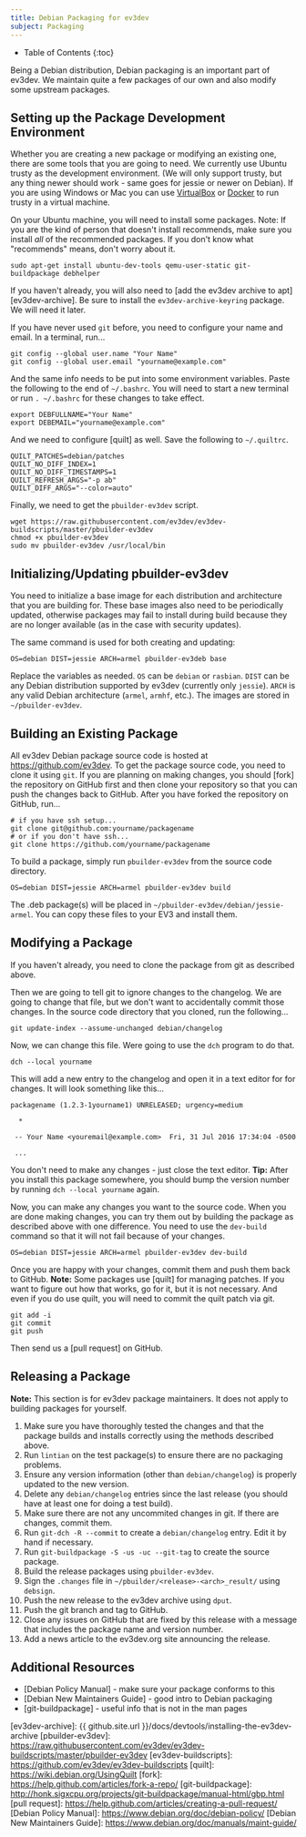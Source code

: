 ```yaml
---
title: Debian Packaging for ev3dev
subject: Packaging
---
```


* Table of Contents
{:toc}

Being a Debian distribution, Debian packaging is an important part of ev3dev.
We maintain quite a few packages of our own and also modify some upstream
packages.

## Setting up the Package Development Environment

Whether you are creating a new package or modifying an existing one, there are
some tools that you are going to need. We currently use Ubuntu trusty as the
development environment. (We will only support trusty, but any thing newer should
work - same goes for jessie or newer on Debian). If you are using Windows or Mac
you can use [VirtualBox] or [Docker] to run trusty in a virtual machine.

On your Ubuntu machine, you will need to install some packages.
Note: If you are the kind of person that doesn't install recommends, make sure
you install *all* of the recommended packages. If you don't know what
"recommends" means, don't worry about it.

    sudo apt-get install ubuntu-dev-tools qemu-user-static git-buildpackage debhelper

If you haven't already, you will also need to [add the ev3dev archive to apt][ev3dev-archive].
Be sure to install the `ev3dev-archive-keyring` package. We will need it later.

If you have never used `git` before, you need to configure your name and email.
In a terminal, run...

    git config --global user.name "Your Name"
    git config --global user.email "yourname@example.com"

And the same info needs to be put into some environment variables. Paste the
following to the end of `~/.bashrc`. You will need to start a new terminal
or run `. ~/.bashrc` for these changes to take effect.

    export DEBFULLNAME="Your Name"
    export DEBEMAIL="yourname@example.com"

And we need to configure [quilt] as well. Save the following to `~/.quiltrc`.

    QUILT_PATCHES=debian/patches
    QUILT_NO_DIFF_INDEX=1
    QUILT_NO_DIFF_TIMESTAMPS=1
    QUILT_REFRESH_ARGS="-p ab"
    QUILT_DIFF_ARGS="--color=auto"

Finally, we need to get the `pbuilder-ev3dev` script.

    wget https://raw.githubusercontent.com/ev3dev/ev3dev-buildscripts/master/pbuilder-ev3dev
    chmod +x pbuilder-ev3dev
    sudo mv pbuilder-ev3dev /usr/local/bin

## Initializing/Updating pbuilder-ev3dev

You need to initialize a base image for each distribution and architecture that
you are building for. These base images also need to be periodically updated,
otherwise packages may fail to install during build because they are no longer
available (as in the case with security updates).

The same command is used for both creating and updating:

    OS=debian DIST=jessie ARCH=armel pbuilder-ev3deb base

Replace the variables as needed. `OS` can be `debian` or `rasbian`. `DIST` can
be any Debian distribution supported by ev3dev (currently only `jessie`). `ARCH`
is any valid Debian architecture (`armel`, `armhf`, etc.). The images are stored
in `~/pbuilder-ev3dev`.

## Building an Existing Package

All ev3dev Debian package source code is hosted at <https://github.com/ev3dev>.
To get the package source code, you need to clone it using `git`. If you are
planning on making changes, you should [fork] the repository on GitHub first
and then clone your repository so that you can push the changes back to GitHub.
After you have forked the repository on GitHub, run...

    # if you have ssh setup...
    git clone git@github.com:yourname/packagename
    # or if you don't have ssh...
    git clone https://github.com/yourname/packagename

To build a package, simply run `pbuilder-ev3dev` from the source code directory.

    OS=debian DIST=jessie ARCH=armel pbuilder-ev3dev build

The .deb package(s) will be placed in `~/pbuilder-ev3dev/debian/jessie-armel`.
You can copy these files to your EV3 and install them.

## Modifying a Package

If you haven't already, you need to clone the package from git as described above.

Then we are going to tell git to ignore changes to the changelog. We are going
to change that file, but we don't want to accidentally commit those changes.
In the source code directory that you cloned, run the following...

    git update-index --assume-unchanged debian/changelog

Now, we can change this file. Were going to use the `dch` program to do that.

    dch --local yourname

This will add a new entry to the changelog and open it in a text editor for
for changes. It will look something like this...

    packagename (1.2.3-1yourname1) UNRELEASED; urgency=medium

      *

     -- Your Name <youremail@example.com>  Fri, 31 Jul 2016 17:34:04 -0500

     ...

You don't need to make any changes - just close the text editor. **Tip:** After
you install this package somewhere, you should bump the version number by running
`dch --local yourname` again.

Now, you can make any changes you want to the source code. When you are done
making changes, you can try them out by building the package as described above
with one difference. You need to use the `dev-build` command so that it will
not fail because of your changes.

    OS=debian DIST=jessie ARCH=armel pbuilder-ev3dev dev-build

Once you are happy with your changes, commit them and push them back to GitHub.
**Note:** Some packages use [quilt] for managing patches. If you want to figure
out how that works, go for it, but it is not necessary. And even if you do use
quilt, you will need to commit the quilt patch via git.

    git add -i
    git commit
    git push

Then send us a [pull request] on GitHub.

## Releasing a Package

**Note:** This section is for ev3dev package maintainers. It does not apply to
building packages for yourself.

1.  Make sure you have thoroughly tested the changes and that the package builds
    and installs correctly using the methods described above.
2.  Run `lintian` on the test package(s) to ensure there are no packaging problems.
3.  Ensure any version information (other than `debian/changelog`) is properly
    updated to the new version.
4.  Delete any `debian/changelog` entries since the last release (you should
    have at least one for doing a test build).
5.  Make sure there are not any uncommited changes in git. If there are changes,
    commit them.
6.  Run `git-dch -R --commit` to create a `debian/changelog` entry. Edit it by
    hand if necessary.
7.  Run `git-buildpackage -S -us -uc --git-tag` to create the source package.
8.  Build the release packages using `pbuilder-ev3dev`.
9.  Sign the `.changes` file in `~/pbuilder/<release>-<arch>_result/` using `debsign`.
10. Push the new release to the ev3dev archive using `dput`.
11. Push the git branch and tag to GitHub.
12. Close any issues on GitHub that are fixed by this release with a message
    that includes the package name and version number.
13. Add a news article to the ev3dev.org site announcing the release.

## Additional Resources

* [Debian Policy Manual] - make sure your package conforms to this
* [Debian New Maintainers Guide] - good intro to Debian packaging
* [git-buildpackage] - useful info that is not in the man pages


[VirtualBox]: https://www.virtualbox.org
[Docker]: http://www.docker.com
[ev3dev-archive]: {{ github.site.url }}/docs/devtools/installing-the-ev3dev-archive
[pbuilder-ev3dev]: https://raw.githubusercontent.com/ev3dev/ev3dev-buildscripts/master/pbuilder-ev3dev
[ev3dev-buildscripts]: https://github.com/ev3dev/ev3dev-buildscripts
[quilt]: https://wiki.debian.org/UsingQuilt
[fork]: https://help.github.com/articles/fork-a-repo/
[git-buildpackage]: http://honk.sigxcpu.org/projects/git-buildpackage/manual-html/gbp.html
[pull request]: https://help.github.com/articles/creating-a-pull-request/
[Debian Policy Manual]: https://www.debian.org/doc/debian-policy/
[Debian New Maintainers Guide]: https://www.debian.org/doc/manuals/maint-guide/
